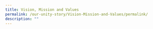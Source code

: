 ```yaml
---
title: Vision, Mission and Values
permalink: /our-unity-story/Vision-Mission-and-Values/permalink/
description: ""
---
```

